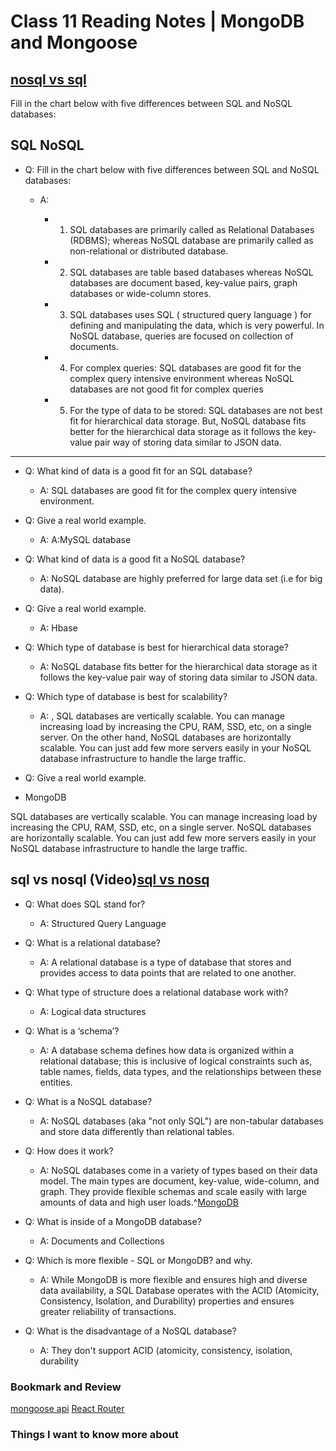 # Class 11 Reading Notes | MongoDB and Mongoose

## [nosql vs sql](https://www.thegeekstuff.com/2014/01/sql-vs-nosql-db/?utm_source=tuicool)

Fill in the chart below with five differences between SQL and NoSQL databases:

## SQL NoSQL

- Q: Fill in the chart below with five differences between SQL and NoSQL databases:

  - A:

    - 1. SQL databases are primarily called as Relational Databases (RDBMS); whereas NoSQL database are primarily called as non-relational or distributed database.

    - 2. SQL databases are table based databases whereas NoSQL databases are document based, key-value pairs, graph databases or wide-column stores.

    - 3. SQL databases uses SQL ( structured query language ) for defining and manipulating the data, which is very powerful. In NoSQL database, queries are focused on collection of documents.

    - 4. For complex queries: SQL databases are good fit for the complex query intensive environment whereas NoSQL databases are not good fit for complex queries

    - 5. For the type of data to be stored: SQL databases are not best fit for hierarchical data storage. But, NoSQL database fits better for the hierarchical data storage as it follows the key-value pair way of storing data similar to JSON data.

---

- Q: What kind of data is a good fit for an SQL database?

  - A: SQL databases are good fit for the complex query intensive environment.

- Q: Give a real world example.

  - A: A:MySQL database

- Q: What kind of data is a good fit a NoSQL database?

  - A: NoSQL database are highly preferred for large data set (i.e for big data).

- Q: Give a real world example.

  - A: Hbase

- Q: Which type of database is best for hierarchical data storage?

  - A: NoSQL database fits better for the hierarchical data storage as it follows the key-value pair way of storing data similar to JSON data.

- Q: Which type of database is best for scalability?

  - A: , SQL databases are vertically scalable. You can manage increasing load by increasing the CPU, RAM, SSD, etc, on a single server. On the other hand, NoSQL databases are horizontally scalable. You can just add few more servers easily in your NoSQL database infrastructure to handle the large traffic.

- Q: Give a real world example.

- MongoDB

SQL databases are vertically scalable. You can manage increasing load by increasing the CPU, RAM, SSD, etc, on a single server. NoSQL databases are horizontally scalable. You can just add few more servers easily in your NoSQL database infrastructure to handle the large traffic.

## sql vs nosql (Video)[sql vs nosq](https://www.youtube.com/watch?v=ZS_kXvOeQ5Y)

- Q: What does SQL stand for?

  - A: Structured Query Language

- Q: What is a relational database?

  - A: A relational database is a type of database that stores and provides access to data points that are related to one another.

- Q: What type of structure does a relational database work with?

  - A: Logical data structures

- Q: What is a ‘schema’?

  - A: A database schema defines how data is organized within a relational database; this is inclusive of logical constraints such as, table names, fields, data types, and the relationships between these entities.

- Q: What is a NoSQL database?

  - A: NoSQL databases (aka "not only SQL") are non-tabular databases and store data differently than relational tables.

- Q: How does it work?

  - A: NoSQL databases come in a variety of types based on their data model. The main types are document, key-value, wide-column, and graph. They provide flexible schemas and scale easily with large amounts of data and high user loads.^[MongoDB](https://www.mongodb.com/nosql-explained)

- Q: What is inside of a MongoDB database?

  - A: Documents and Collections

- Q: Which is more flexible - SQL or MongoDB? and why.

  - A: While MongoDB is more flexible and ensures high and diverse data availability, a SQL Database operates with the ACID (Atomicity, Consistency, Isolation, and Durability) properties and ensures greater reliability of transactions.

- Q: What is the disadvantage of a NoSQL database?

  - A: They don't support ACID (atomicity, consistency, isolation, durability

### Bookmark and Review

[mongoose api](https://mongoosejs.com/docs/api.html#Model)
[React Router](https://reactrouter.com/web/api/BrowserRouter)

### Things I want to know more about
